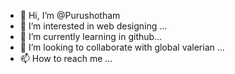 - 👋 Hi, I’m @Purushotham
- 👀 I’m interested in web designing ...
- 🌱 I’m currently learning in github...
- 💞️ I’m looking to collaborate with global valerian ...
- 📫 How to reach me ...

<!---
Puttupurushotham/Puttupurushotham is a ✨ special ✨ repository because its `README.md` (this file) appears on your GitHub profile.
You can click the Preview link to take a look at your changes.
--->
